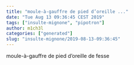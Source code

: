 ```yaml
---
title: "moule-à-gauffre de pied d’oreille ..."
date: "Tue Aug 13 09:36:45 CEST 2019"
tags: ["insulte-mignone", "pipotron"]
author: m1ch3l
categories: ["generated"]
slug: "insulte-mignone/2019-08-13-09:36:45"
---
```


moule-à-gauffre de pied d’oreille de fesse
